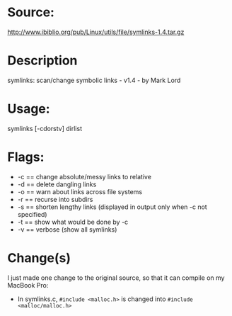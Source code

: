 # Source:

<a href="http://www.ibiblio.org/pub/Linux/utils/file/symlinks-1.4.tar.gz">http://www.ibiblio.org/pub/Linux/utils/file/symlinks-1.4.tar.gz</a>

# Description

symlinks: scan/change symbolic links - v1.4 - by Mark Lord

# Usage:

symlinks [-cdorstv] dirlist

# Flags:

* -c == change absolute/messy links to relative
* -d == delete dangling links
* -o == warn about links across file systems
* -r == recurse into subdirs
* -s == shorten lengthy links (displayed in output only when -c not specified)
* -t == show what would be done by -c
* -v == verbose (show all symlinks)

# Change(s)

I just made one change to the original source, so that it can compile on my MacBook Pro:

* In symlinks.c, `#include <malloc.h>` is changed into `#include <malloc/malloc.h>`
